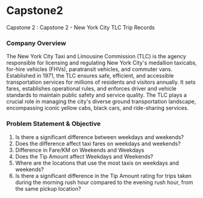 # Capstone2
Capstone 2 : Capstone 2 - New York City TLC Trip Records

<h3>Company Overview</h3>
The New York City Taxi and Limousine Commission (TLC) is the agency responsible for licensing and regulating New York City's medallion taxicabs, for-hire vehicles (FHVs), paratransit vehicles, and commuter vans. Established in 1971, the TLC ensures safe, efficient, and accessible transportation services for millions of residents and visitors annually. It sets fares, establishes operational rules, and enforces driver and vehicle standards to maintain public safety and service quality. The TLC plays a crucial role in managing the city's diverse ground transportation landscape, encompassing iconic yellow cabs, black cars, and ride-sharing services.

<h3>Problem Statement & Objective</h3>

1. Is there a significant difference between weekdays and weekends?
2. Does the difference affect taxi fares on weekdays and weekends?
3. Difference in Fare/KM on Weekends and Weekdays
4. Does the Tip Amount affect Weekdays and Weekends?
5. Where are the locations that use the most taxis on weekdays and weekends?
6. Is there a significant difference in the Tip Amount rating for trips taken during the morning rush hour compared to the evening rush hour, from the same pickup location?


